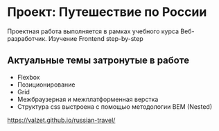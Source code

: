 # Проект: Путешествие по России

Проектная работа выполняется в рамках учебного курса Веб-разработчик. Изучение Frontend step-by-step

## Актуальные темы затронутые в работе
* Flexbox
* Позиционирование
* Grid
* Межбраузерная и межплатформенная верстка
* Структура css выстроена с помощью методологии BEM (Nested)



https://valzet.github.io/russian-travel/



